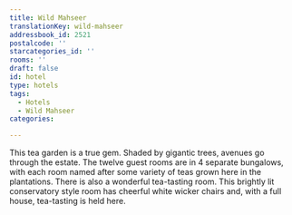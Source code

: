 ```yaml
---
title: Wild Mahseer
translationKey: wild-mahseer
addressbook_id: 2521
postalcode: ''
starcategories_id: ''
rooms: ''
draft: false
id: hotel
type: hotels
tags:
  - Hotels
  - Wild Mahseer
categories:

---
```

This tea garden is a true gem. Shaded by gigantic trees, avenues go through the estate. The twelve guest rooms are in 4 separate bungalows, with each room named after some variety of teas grown here in the plantations. There is also a wonderful tea-tasting room. This brightly lit conservatory style room has cheerful white wicker chairs and, with a full house, tea-tasting is held here.  